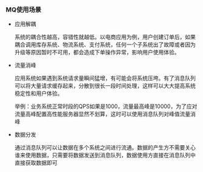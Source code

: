 ### MQ使用场景

- 应用解耦

  系统的耦合性越高，容错性就越低。以电商应用为例，用户创建订单后，如果耦合调用库存系统、物流系统、支付系统，任何一个子系统出了故障或者因为升级等原因暂时不可用，都会造成下单操作异常，影响用户使用体验。

- 流量消峰

  应用系统如果遇到系统请求量瞬间猛增，有可能会将系统压垮。有了消息队列可以将大量请求缓存起来，分散到很长一段时间处理，这样可以大大提高系统稳定性和用户体验。

  举例：业务系统正常时段的QPS如果是1000，流量最高峰是10000，为了应对流量高峰配置高性能服务器显然不划算，这时可以使用消息队列对峰值流量消峰

- 数据分发

  通过消息队列可以让数据在多个系统之间进行流通。数据的产生方不需要关心谁来使用数据，只需要将数据发送到消息队列，数据使用方直接在消息队列中直接获取数据即可


